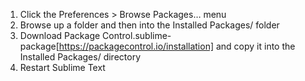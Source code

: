 1. Click the Preferences > Browse Packages… menu
2. Browse up a folder and then into the Installed Packages/ folder
3. Download Package Control.sublime-package[https://packagecontrol.io/installation] and copy it into the Installed Packages/ directory
4. Restart Sublime Text
